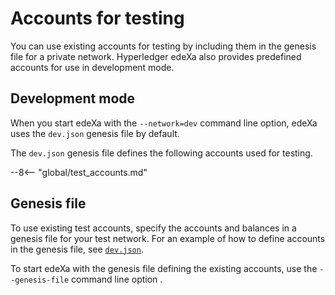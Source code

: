 # Accounts for testing

You can use existing accounts for testing by including them in the genesis file for a private network. Hyperledger edeXa also provides predefined accounts for use in development mode.

## Development mode

When you start edeXa with the `--network=dev` command line option, edeXa uses the `dev.json` genesis file by default.

The `dev.json` genesis file defines the following accounts used for testing.

\--8<-- "global/test\_accounts.md"

## Genesis file

To use existing test accounts, specify the accounts and balances in a genesis file for your test network. For an example of how to define accounts in the genesis file, see [`dev.json`](https://github.com/hyperledger/besu/blob/750580dcca349d22d024cc14a8171b2fa74b505a/config/src/main/resources/dev.json).

To start edeXa with the genesis file defining the existing accounts, use the `--genesis-file` command line option .
